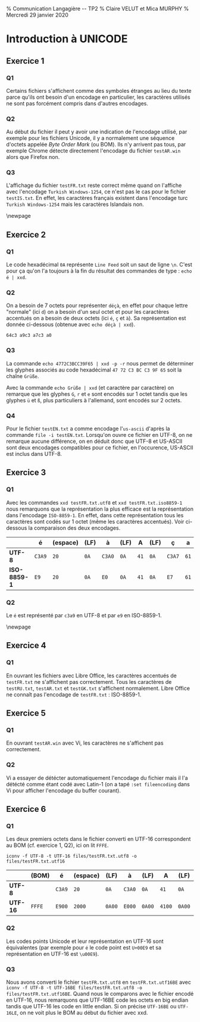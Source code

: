 % Communication Langagière -- TP2
% Claire VELUT et Mica MURPHY
% Mercredi 29 janvier 2020

# Introduction à UNICODE

## Exercice 1

### Q1

Certains fichiers s'affichent comme des symboles étranges au lieu du texte parce qu'ils ont besoin d'un encodage en particulier, les caractères utilisés ne sont pas forcément compris dans d'autres encodages.

### Q2

Au début du fichier il peut y avoir une indication de l'encodage utilisé, par exemple pour les fichiers Unicode, il y a normalement une séquence d'octets appelée *Byte Order Mark* (ou BOM). Ils n'y arrivent pas tous, par exemple Chrome détecte directement l'encodage du fichier `testAR.win` alors que Firefox non.

### Q3

L'affichage du fichier `testFR.txt` reste correct même quand on l'affiche avec l'encodage `Turkish Windows-1254`, ce n'est pas le cas pour le fichier `testIS.txt`. En effet, les caractères français existent dans l'encodage turc `Turkish Windows-1254` mais les caractères Islandais non.

\newpage

## Exercice 2

### Q1

Le code hexadécimal `0A` représente `Line Feed` soit un saut de ligne `\n`. C'est pour ça qu'on l'a toujours à la fin du résultat des commandes de type : `echo é | xxd`.

### Q2

On a besoin de 7 octets pour représenter `déçà`, en effet pour chaque lettre "normale" (ici `d`) on a besoin d'un seul octet et pour les caractères accentués on a besoin de deux octets (ici `é`, `ç` et `à`). Sa représentation est donnée ci-dessous (obtenue avec `echo déçà | xxd`).

```text
64c3 a9c3 a7c3 a0
```

### Q3

La commande `echo 4772C3BCC39F65 | xxd -p -r` nous permet de déterminer les glyphes associés au code hexadécimal `47 72 C3 BC C3 9F 65` soit la chaîne `Grüße`.

Avec la commande `echo Grüße | xxd` (et caractère par caractère) on remarque que les glyphes `G`, `r` et `e` sont encodés sur 1 octet tandis que les glyphes `ü` et `ß`, plus particuliers à l'allemand, sont encodés sur 2 octets.

### Q4

Pour le fichier `testEN.txt` a comme encodage l'`us-ascii` d'après la commande `file -i testEN.txt`. Lorsqu'on ouvre ce fichier en UTF-8, on ne remarque aucune différence, on en déduit donc que UTF-8 et US-ASCII sont deux encodages compatibles pour ce fichier, en l'occurence, US-ASCII est inclus dans UTF-8.

## Exercice 3

### Q1

Avec les commandes `xxd testFR.txt.utf8` et `xxd testFR.txt.iso8859-1` nous remarquons que la représentation la plus efficace est la représentation dans l'encodage `ISO-8859-1`. En effet, dans cette représentation tous les caractères sont codés sur 1 octet (même les caractères accentués). Voir ci-dessous la comparaison des deux encodages.

               | é      | (espace) | (LF) | à      | (LF) | A    | (LF) | ç      | a    | (LF) | (LF)
---------------|--------|----------|------|--------|------|------|------|--------|------|------|-----
**UTF-8**      | `C3A9` | `20`     | `0A` | `C3A0` | `0A` | `41` | `0A` | `C3A7` | `61` | `0A` | `0A`
**ISO-8859-1** | `E9`   | `20`     | `0A` | `E0`   | `0A` | `41` | `0A` | `E7`   | `61` | `0A` | `0A`

### Q2

Le `é` est représenté par `c3a9` en UTF-8 et par `e9` en ISO-8859-1.

\newpage

## Exercice 4

### Q1

En ouvrant les fichiers avec Libre Office, les caractères accentués de `testFR.txt` ne s'affichent pas correctement. Tous les caractères de `testRU.txt`, `testAR.txt` et `testGK.txt` s'affichent normalement.
Libre Office ne connaît pas l'encodage de `testFR.txt` : ISO-8859-1.

## Exercice 5

### Q1

En ouvrant `testAR.win` avec Vi, les caractères ne s'affichent pas correctement.

### Q2

Vi a essayer de détécter automatiquement l'encodage du fichier mais il l'a détécté comme étant codé avec Latin-1 (on a tapé `:set fileencoding` dans Vi pour afficher l'encodage du buffer courant).

## Exercice 6

### Q1

Les deux premiers octets dans le fichier converti en UTF-16 correspondent au BOM (cf. exercice 1, Q2), ici on lit `FFFE`.

`iconv -f UTF-8 -t UTF-16 files/testFR.txt.utf8 -o files/testFR.txt.utf16`

            | (BOM)  | é      | (espace) | (LF)   | à      | (LF)   | A      | (LF)   | ç      | a      | (LF)   | (LF)
-----------|--------|--------|----------|--------|--------|--------|--------|--------|--------|--------|--------|-------
**UTF-8**  |        | `C3A9` | `20`     | `0A`   | `C3A0` | `0A`   | `41`   | `0A`   | `C3A7` | `61`   | `0A`   | `0A`
**UTF-16** | `FFFE` | `E900` | `2000`   | `0A00` | `E000` | `0A00` | `4100` | `0A00` | `E700` | `6100` | `0A00` | `0A00`

### Q2

Les codes points Unicode et leur représentation en UTF-16 sont équivalentes (par exemple pour `é` le code point est `U+00E9` et sa représentation en UTF-16 est `\u00E9`).

### Q3

Nous avons converti le fichier `testFR.txt.utf8` en `testFR.txt.utf16BE` avec `iconv -f UTF-8 -t UTF-16BE files/testFR.txt.utf8 -o files/testFR.txt.utf16BE`.
Quand nous le comparons avec le fichier encodé en UTF-16, nous remarquons que UTF-16BE code les octets en big endian tandis que UTF-16 les code en little endian.
Si on précise `UTF-16BE` ou `UTF-16LE`, on ne voit plus le BOM au début du fichier avec xxd.
